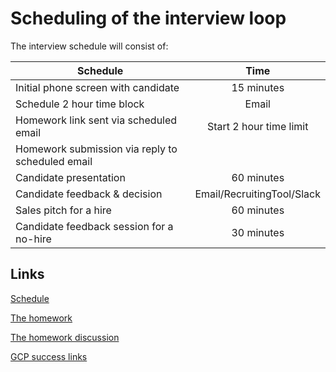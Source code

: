 # Scheduling of the interview loop

The interview schedule will consist of:

| Schedule                                         |            Time            |
| ------------------------------------------------ | :------------------------: |
| Initial phone screen with candidate              |         15 minutes         |
| Schedule 2 hour time block                       |           Email            |
| Homework link sent via scheduled email           |  Start 2 hour time limit   |
| Homework submission via reply to scheduled email |                            |
| Candidate presentation                           |         60 minutes         |
| Candidate feedback & decision                    | Email/RecruitingTool/Slack |
| Sales pitch for a hire                           |         60 minutes         |
| Candidate feedback session for a no-hire         |         30 minutes         |

## Links

[Schedule](schedule.md)

[The homework](homework.md)

[The homework discussion](discussion.md)

[GCP success links](gcp_success_links.md)